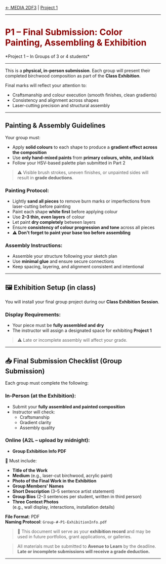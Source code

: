 [← MEDIA 2DF3](README.md) | [Project 1](P1-README.md)

---

<h1 style="color: darkred;">P1 – Final Submission: Color Painting, Assembling & Exhibition</h1>  
*Project 1 – In Groups of 3 or 4 students*

---

This is a **physical, in-person submission**. Each group will present their completed birchwood composition as part of the **Class Exhibition**.

Final marks will reflect your attention to:

- Craftsmanship and colour execution (smooth finishes, clean gradients)
- Consistency and alignment across shapes
- Laser-cutting precision and structural assembly

---

## Painting & Assembly Guidelines

Your group must:

- Apply **solid colours** to each shape to produce a **gradient effect across the composition**
- Use **only hand-mixed paints** from **primary colours, white, and black**
- Follow your HSV-based palette plan submitted in Part 2

> ⚠️ Visible brush strokes, uneven finishes, or unpainted sides will result in **grade deductions**.

### Painting Protocol:
- Lightly **sand all pieces** to remove burn marks or imperfections from laser-cutting before painting
- Paint each shape **white first** before applying colour
- Use **2–3 thin, even layers** of colour
- Let paint **dry completely** between layers
- Ensure **consistency of colour progression and tone** across all pieces
- ⚠️ **Don't forget to paint your base too before assembling**

### Assembly Instructions:
- Assemble your structure following your sketch plan
- Use **minimal glue** and ensure secure connections
- Keep spacing, layering, and alignment consistent and intentional

---

## 🖼️ Exhibition Setup (in class)

You will install your final group project during our **Class Exhibition Session**.

### Display Requirements:
- Your piece must be **fully assembled and dry**
- The instructor will assign a designated space for exhibiting **Project 1**

> ⚠️ Late or incomplete assembly will affect your grade.

---

## 📥 Final Submission Checklist (Group Submission)

Each group must complete the following:

### In-Person (at the Exhibition):
- Submit your **fully assembled and painted composition**
- Instructor will check:
  - Craftsmanship
  - Gradient clarity
  - Assembly quality

### Online (A2L – upload by midnight):
- **Group Exhibition Info PDF**

📄 Must include:
- **Title of the Work**
- **Medium** (e.g., laser-cut birchwood, acrylic paint)
- **Photo of the Final Work in the Exhibition**
- **Group Members' Names**
- **Short Description** (3–5 sentence artist statement)
- **Group Bios** (2–3 sentences per student, written in third person)
- **Three Context Photos**  
  (e.g., wall display, interactions, installation details)

**File Format**: PDF  
**Naming Protocol**: `Group-#-P1-ExhibitionInfo.pdf`

> 📌 This document will serve as your **exhibition record** and may be used in future portfolios, grant applications, or galleries.

> All materials must be submitted to **Avenue to Learn** by the deadline.  
> **Late or incomplete submissions will receive a grade deduction.**

---
